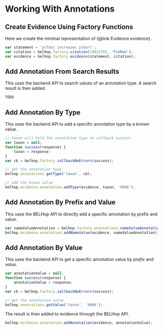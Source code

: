 # Working With Annotations

## Create Evidence Using Factory Functions

Here we create the minimal representation of {@link Evidence evidence}.

```javascript
var statement = 'p(foo) increases p(bar)';
var citation = belhop.factory.citation(10022765, 'PubMed');
var evidence = belhop.factory.evidence(statement, citation);
```

## Add Annotation From Search Results

This uses the backend API to search values of an annotation type. A search
result is then added.

```javascript
TODO
```

## Add Annotation By Type

This uses the backend API to add a specific annotation type by a
<em>known</em> value.

```javascript
// taxon will hold the annotation type on callback success
var taxon = null;
function success(response) {
    taxon = response;
}
var cb = belhop.factory.callbackNoErrors(success);

// get the annotation type
belhop.annotations.getType('taxon', cb);

// add the known value
belhop.evidence.annotation.addType(evidence, taxon, '9606');
```

## Add Annotation By Prefix and Value

This uses the BELHop API to directly add a specific annotation by prefix and
value.

```javascript
var nameValueAnnotation = belhop.factory.annotations.nameValueAnnotation('taxon', '9606');
belhop.evidence.annotation.addNameValue(evidence, nameValueAnnotation);
```

## Add Annotation By Value

This uses the backend API to get a specific annotation value by <em>prefix</em>
and <em>value</em>.

```javascript
var annotationValue = null;
function success(response) {
    annotationValue = response;
}
var cb = belhop.factory.callbackNoErrors(success);

// get the annotation value
belhop.annotations.getValue('taxon', '9606');
```

The result is then added to evidence through the BELHop API.

```javascript
belhop.evidence.annotation.addAnnotation(evidence, annotationValue);
```
